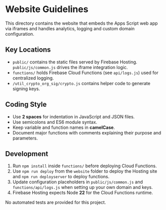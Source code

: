 # Website Guidelines

This directory contains the website that embeds the Apps Script web app via iframes and handles analytics, logging and custom domain configuration.

## Key Locations
- `public/` contains the static files served by Firebase Hosting. `public/js/common.js` drives the iframe integration logic.
- `functions/` holds Firebase Cloud Functions (see `api/logs.js`) used for centralized logging.
- `/util_crypto_org_sig/crypto.js` contains helper code to generate signing keys.

## Coding Style
- Use **2 spaces** for indentation in JavaScript and JSON files.
- Use semicolons and ES6 module syntax.
- Keep variable and function names in **camelCase**.
- Document major functions with comments explaining their purpose and parameters.

## Development
1. Run `npm install` inside `functions/` before deploying Cloud Functions.
2. Use `npm run deploy` from the `website` folder to deploy the Hosting site and `npm run deployserver` to deploy functions.
3. Update configuration placeholders in `public/js/common.js` and `functions/api/logs.js` when setting up your own domain and keys.
4. Firebase Hosting expects Node **22** for the Cloud Functions runtime.

No automated tests are provided for this project.
